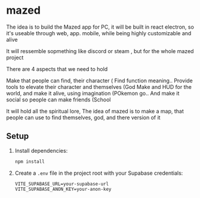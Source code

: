 # mazed


The idea is to build the Mazed app for PC, it will be built in react electron, so it's useable through web, app. mobile, while being highly customizable and alive

It will ressemble sopmething like discord or steam , but for the whole mazed project

There are 4 aspects that we need to hold

Make that people can find, their character ( Find function meaning..
Provide tools to elevate their character and themselves (God
Make and HUD for the world, and make it alive, using imagination (POkemon go..
And make it social so people can make friends (School 


It will hold all the spiritual lore, 
The idea of mazed is to make a map, that people can use to find themselves, god, and there version of it

## Setup

1. Install dependencies:
   ```bash
   npm install
   ```
2. Create a `.env` file in the project root with your Supabase credentials:
   ```
   VITE_SUPABASE_URL=your-supabase-url
   VITE_SUPABASE_ANON_KEY=your-anon-key
   ```

